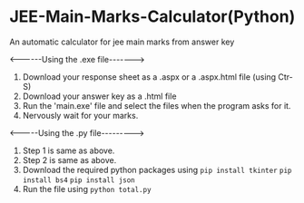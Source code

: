# JEE-Main-Marks-Calculator(Python)
An automatic calculator for jee main marks from answer key

<------Using the .exe file------->
1. Download your response sheet as a .aspx or a .aspx.html file (using Ctr-S)
2. Download your answer key as a .html file
3. Run the 'main.exe' file and select the files when the program asks for it.
4. Nervously wait for your marks.

<-----Using the .py file--------->
1. Step 1 is same as above.
2. Step 2 is same as above.
3. Download the required python packages using
  `pip install tkinter`
  `pip install bs4`
  `pip install json`
 4. Run the file using `python total.py`
